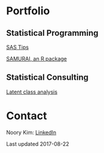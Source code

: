 # Portfolio


## Statistical Programming

[SAS Tips](/sas-tips)

[SAMURAI, an R package](/R-samurai)


## Statistical Consulting

[Latent class analysis](/stat-lca-malaria-tests)


# Contact

Noory Kim: [LinkedIn](https://www.linkedin.com/in/noory)


Last updated 2017-08-22
